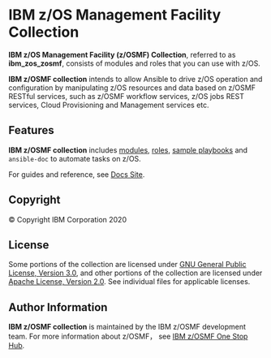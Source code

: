 # IBM z/OS Management Facility Collection

**IBM z/OS Management Facility (z/OSMF) Collection**, referred to as **ibm_zos_zosmf**, consists of modules and roles that you can use with z/OS.

**IBM z/OSMF collection** intends to allow Ansible to drive z/OS operation and configuration by manipulating z/OS resources and data based on z/OSMF RESTful services, such as z/OSMF workflow services, z/OS jobs REST services, Cloud Provisioning and Management services etc.


## Features

**IBM z/OSMF collection** includes [modules](https://github.com/IBM/ibm_zos_zosmf/tree/master/plugins/modules/), [roles](https://github.com/IBM/ibm_zos_zosmf/tree/master/roles/), [sample playbooks](https://github.com/IBM/ibm_zos_zosmf/tree/master/playbooks/) and `ansible-doc` to automate tasks on z/OS.

For guides and reference, see [Docs Site](https://ibm.github.io/ibm_zos_zosmf/index.html).


## Copyright
© Copyright IBM Corporation 2020


## License
Some portions of the collection are licensed under [GNU General Public License, Version 3.0](https://opensource.org/licenses/GPL-3.0), and other portions of the collection are licensed under [Apache License, Version 2.0](https://opensource.org/licenses/Apache-2.0). See individual files for applicable licenses.


## Author Information
**IBM z/OSMF collection** is maintained by the IBM z/OSMF development team. For more information about z/OSMF， see [IBM z/OSMF One Stop Hub](https://ibm.github.io/zOSMF/).
